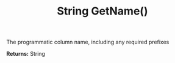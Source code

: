 ﻿---
uid: crmscript_ref_NSArchiveRestrictionInfo_GetName
title: String GetName()
intellisense: NSArchiveRestrictionInfo.GetName
keywords: NSArchiveRestrictionInfo, GetName
so.topic: reference
---

The programmatic column name, including any required prefixes

**Returns:** String


